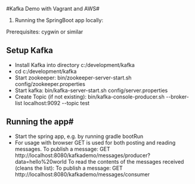 #Kafka Demo with Vagrant and AWS#

1. Running the SpringBoot app locally:

Prerequisites: cygwin or similar

## Setup Kafka ##
- Install Kafka into directory c:/development/kafka
- cd c:/development/kafka
- Start zookeeper: bin/zookeeper-server-start.sh config/zookeeper.properties
- Start kafka: bin/kafka-server-start.sh config/server.properties
- Create Topic (if not existing): bin/kafka-console-producer.sh --broker-list localhost:9092 --topic test

## Running the app#
- Start the spring app, e.g. by running gradle bootRun
- For usage with browser GET is used for both posting and reading messages.
  To publish a message: GET http://localhost:8080/kafkademo/messages/producer?data=hello%20world
  To read the contents of the messages received (cleans the list): To publish a message: GET http://localhost:8080/kafkademo/messages/consumer



